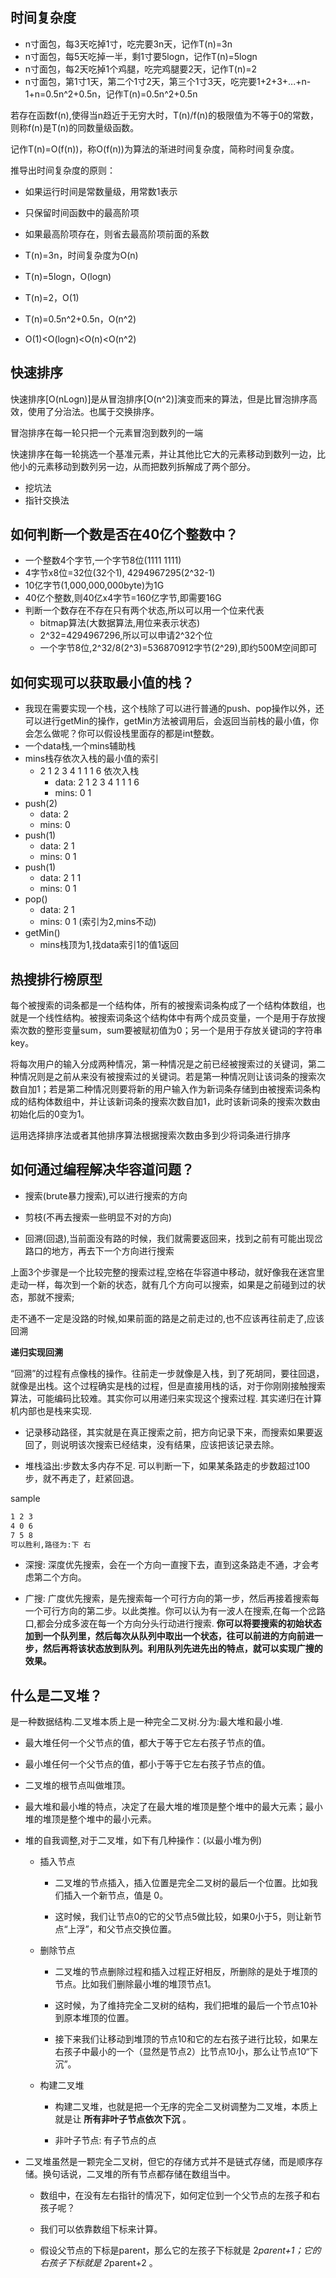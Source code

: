 ## 时间复杂度

* n寸面包，每3天吃掉1寸，吃完要3n天，记作T(n)=3n
* n寸面包，每5天吃掉一半，剩1寸要5logn，记作T(n)=5logn
* n寸面包，每2天吃掉1个鸡腿，吃完鸡腿要2天，记作T(n)=2
* n寸面包，第1寸1天，第二个1寸2天，第三个1寸3天，吃完要1+2+3+...+n-1+n=0.5n^2+0.5n，记作T(n)=0.5n^2+0.5n

若存在函数f(n),使得当n趋近于无穷大时，T(n)/f(n)的极限值为不等于0的常数，则称f(n)是T(n)的同数量级函数。

记作T(n)=O(f(n))，称O(f(n))为算法的渐进时间复杂度，简称时间复杂度。

推导出时间复杂度的原则：

* 如果运行时间是常数量级，用常数1表示
* 只保留时间函数中的最高阶项
* 如果最高阶项存在，则省去最高阶项前面的系数

* T(n)=3n，时间复杂度为O(n)
* T(n)=5logn，O(logn)
* T(n)=2，O(1)
* T(n)=0.5n^2+0.5n，O(n^2)

* O(1)<O(logn)<O(n)<O(n^2)

## 快速排序

快速排序[O(nLogn)]是从冒泡排序[O(n^2)]演变而来的算法，但是比冒泡排序高效，使用了分治法。也属于交换排序。

冒泡排序在每一轮只把一个元素冒泡到数列的一端

快速排序在每一轮挑选一个基准元素，并让其他比它大的元素移动到数列一边，比他小的元素移动到数列另一边，从而把数列拆解成了两个部分。

* 挖坑法
* 指针交换法


## 如何判断一个数是否在40亿个整数中？

* 一个整数4个字节,一个字节8位(1111 1111)
* 4字节x8位=32位(32个1), 4294967295(2^32-1)
* 10亿字节(1,000,000,000byte)为1G
* 40亿个整数,则40亿x4字节=160亿字节,即需要16G
* 判断一个数存在不存在只有两个状态,所以可以用一个位来代表
	* bitmap算法(大数据算法,用位来表示状态)
	* 2^32=4294967296,所以可以申请2^32个位
	* 一个字节8位,2^32/8(2^3)=536870912字节(2^29),即约500M空间即可

## 如何实现可以获取最小值的栈？

* 我现在需要实现一个栈，这个栈除了可以进行普通的push、pop操作以外，还可以进行getMin的操作，getMin方法被调用后，会返回当前栈的最小值，你会怎么做呢？你可以假设栈里面存的都是int整数。
* 一个data栈,一个mins辅助栈
* mins栈存依次入栈的最小值的索引
	* 2 1 2 3 4 1 1 1 6 依次入栈
		* data: 2 1 2 3 4 1 1 1 6
		* mins: 0 1
* push(2)
	* data: 2
	* mins: 0
* push(1)
	* data: 2 1
	* mins: 0 1
* push(1)
	* data: 2 1 1
	* mins: 0 1
* pop()
	* data: 2 1
	* mins: 0 1 (索引为2,mins不动)
* getMin()
	* mins栈顶为1,找data索引1的值1返回

## 热搜排行榜原型

每个被搜索的词条都是一个结构体，所有的被搜索词条构成了一个结构体数组，也就是一个线性结构。被搜索词条这个结构体中有两个成员变量，一个是用于存放搜索次数的整形变量sum，sum要被赋初值为0；另一个是用于存放关键词的字符串key。

将每次用户的输入分成两种情况，第一种情况是之前已经被搜索过的关键词，第二种情况则是之前从来没有被搜索过的关键词。若是第一种情况则让该词条的搜索次数自加1；若是第二种情况则要将新的用户输入作为新词条存储到由被搜索词条构成的结构体数组中，并让该新词条的搜索次数自加1，此时该新词条的搜索次数由初始化后的0变为1。

运用选择排序法或者其他排序算法根据搜索次数由多到少将词条进行排序

## 如何通过编程解决华容道问题？

* 搜索(brute暴力搜索),可以进行搜索的方向

* 剪枝(不再去搜索一些明显不对的方向)

* 回溯(回退),当前面没有路的时候，我们就需要返回来，找到之前有可能出现岔路口的地方，再去下一个方向进行搜索

上面3个步骤是一个比较完整的搜索过程,空格在华容道中移动，就好像我在迷宫里走动一样，每次到一个新的状态，就有几个方向可以搜索，如果是之前碰到过的状态，那就不搜索;

走不通不一定是没路的时候,如果前面的路是之前走过的,也不应该再往前走了,应该回溯

**递归实现回溯**

“回溯”的过程有点像栈的操作。往前走一步就像是入栈，到了死胡同，要往回退，就像是出栈。这个过程确实是栈的过程，但是直接用栈的话，对于你刚刚接触搜索算法，可能编码比较难。其实你可以用递归来实现这个搜索过程. 其实递归在计算机内部也是栈来实现.

* 记录移动路径，其实就是在真正搜索之前，把方向记录下来，而搜索如果要返回了，则说明该次搜索已经结束，没有结果，应该把该记录去除。

* 堆栈溢出:步数太多内存不足. 可以判断一下，如果某条路走的步数超过100步，就不再走了，赶紧回退。

sample

~~~html
1 2 3
4 0 6
7 5 8
可以胜利,路径为:下 右
~~~

* 深搜: 深度优先搜索，会在一个方向一直搜下去，直到这条路走不通，才会考虑第二个方向。

* 广搜: 广度优先搜索，是先搜索每一个可行方向的第一步，然后再接着搜索每一个可行方向的第二步。以此类推。你可以认为有一波人在搜索,在每一个岔路口,都会分成多波在每一个方向分头行动进行搜索. **你可以将要搜索的初始状态加到一个队列里，然后每次从队列中取出一个状态，往可以前进的方向前进一步，然后再将该状态放到队列。利用队列先进先出的特点，就可以实现广搜的效果。**

## 什么是二叉堆？

是一种数据结构.二叉堆本质上是一种完全二叉树.分为:最大堆和最小堆.

* 最大堆任何一个父节点的值，都大于等于它左右孩子节点的值。

* 最小堆任何一个父节点的值，都小于等于它左右孩子节点的值。

* 二叉堆的根节点叫做堆顶。

* 最大堆和最小堆的特点，决定了在最大堆的堆顶是整个堆中的最大元素；最小堆的堆顶是整个堆中的最小元素。

* 堆的自我调整,对于二叉堆，如下有几种操作：(以最小堆为例)

	* 插入节点

		* 二叉堆的节点插入，插入位置是完全二叉树的最后一个位置。比如我们插入一个新节点，值是 0。

		* 这时候，我们让节点0的它的父节点5做比较，如果0小于5，则让新节点“上浮”，和父节点交换位置。

	* 删除节点

		* 二叉堆的节点删除过程和插入过程正好相反，所删除的是处于堆顶的节点。比如我们删除最小堆的堆顶节点1。

		* 这时候，为了维持完全二叉树的结构，我们把堆的最后一个节点10补到原本堆顶的位置。

		* 接下来我们让移动到堆顶的节点10和它的左右孩子进行比较，如果左右孩子中最小的一个（显然是节点2）比节点10小，那么让节点10“下沉”。

	* 构建二叉堆

		* 构建二叉堆，也就是把一个无序的完全二叉树调整为二叉堆，本质上就是让 **所有非叶子节点依次下沉** 。

		* 非叶子节点: 有子节点的点

* 二叉堆虽然是一颗完全二叉树，但它的存储方式并不是链式存储，而是顺序存储。换句话说，二叉堆的所有节点都存储在数组当中。
	
	* 数组中，在没有左右指针的情况下，如何定位到一个父节点的左孩子和右孩子呢？

	* 我们可以依靠数组下标来计算。

	* 假设父节点的下标是parent，那么它的左孩子下标就是 2*parent+1；它的右孩子下标就是  2*parent+2 。